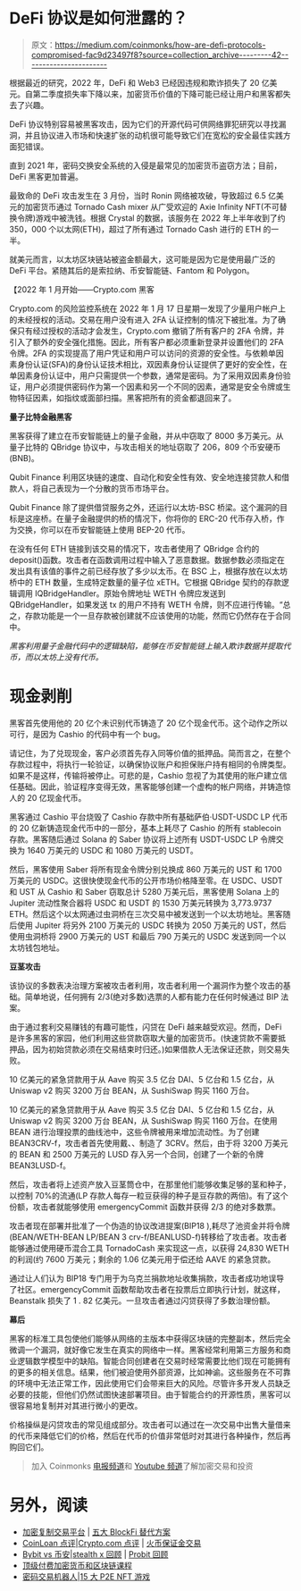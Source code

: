# DeFi 协议是如何泄露的？

> 原文：<https://medium.com/coinmonks/how-are-defi-protocols-compromised-fac9d23497f8?source=collection_archive---------42----------------------->

根据最近的研究，2022 年，DeFi 和 Web3 已经因违规和欺诈损失了 20 亿美元。自第二季度损失率下降以来，加密货币价值的下降可能已经让用户和黑客都失去了兴趣。

DeFi 协议特别容易被黑客攻击，因为它们的开源代码可供网络罪犯研究以寻找漏洞，并且协议进入市场和快速扩张的动机很可能导致它们在宽松的安全最佳实践方面犯错误。

直到 2021 年，密码交换安全系统的入侵是最常见的加密货币盗窃方法；目前，DeFi 黑客更加普遍。

最致命的 DeFi 攻击发生在 3 月份，当时 Ronin 网络被攻破，导致超过 6.5 亿美元的加密货币通过 Tornado Cash mixer 从广受欢迎的 Axie Infinity NFT(不可替换令牌)游戏中被洗钱。根据 Crystal 的数据，该服务在 2022 年上半年收到了约 350，000 个以太网(ETH)，超过了所有通过 Tornado Cash 进行的 ETH 的一半。

就美元而言，以太坊区块链站被盗金额最大，这可能是因为它是使用最广泛的 DeFi 平台。紧随其后的是索拉纳、币安智能链、Fantom 和 Polygon。

【2022 年 1 月开始——Crypto.com 黑客

Crypto.com 的风险监控系统在 2022 年 1 月 17 日星期一发现了少量用户帐户上的未经授权的活动。交易在用户没有进入 2FA 认证控制的情况下被批准。为了确保只有经过授权的活动才会发生，Crypto.com 撤销了所有客户的 2FA 令牌，并引入了额外的安全强化措施。因此，所有客户都必须重新登录并设置他们的 2FA 令牌。2FA 的实现提高了用户凭证和用户可以访问的资源的安全性。与依赖单因素身份认证(SFA)的身份认证技术相比，双因素身份认证提供了更好的安全性，在单因素身份认证中，用户只需提供一个参数，通常是密码。为了采用双因素身份验证，用户必须提供密码作为第一个因素和另一个不同的因素，通常是安全令牌或生物特征因素，如指纹或面部扫描。黑客把所有的资金都退回来了。

**量子比特金融黑客**

黑客获得了建立在币安智能链上的量子金融，并从中窃取了 8000 多万美元。从量子比特的 QBridge 协议中，与攻击相关的地址窃取了 206，809 个币安硬币(BNB)。

Qubit Finance 利用区块链的速度、自动化和安全性有效、安全地连接贷款人和借款人，将自己表现为一个分散的货币市场平台。

Qubit Finance 除了提供借贷服务之外，还运行以太坊-BSC 桥梁。这个漏洞的目标是这座桥。在量子金融提供的桥的情况下，你将你的 ERC-20 代币存入桥，作为交换，你可以在币安智能链上使用 BEP-20 代币。

在没有任何 ETH 链接到该交易的情况下，攻击者使用了 QBridge 合约的 deposit()函数。攻击者在函数调用过程中输入了恶意数据。数据参数必须指定在发出具有该值的事件之前已经存放了多少以太币。在 BSC 上，根据存放在以太坊桥中的 ETH 数量，生成特定数量的量子位 xETH。它根据 QBridge 契约的存款逻辑调用 IQBridgeHandler。原始令牌地址 WETH 令牌应发送到 QBridgeHandler，如果发送 tx 的用户不持有 WETH 令牌，则不应进行传输。“总之，存款功能是一个一旦存款被创建就不应该使用的功能，然而它仍然存在于合同中。

*黑客利用量子金融代码中的逻辑缺陷，能够在币安智能链上输入欺诈数据并提取代币，而以太坊上没有代币。*

# 现金剥削

黑客首先使用他的 20 亿个未识别代币铸造了 20 亿个现金代币。这个动作之所以可行，是因为 Cashio 的代码中有一个 bug。

请记住，为了兑现现金，客户必须首先存入同等价值的抵押品。简而言之，在整个存款过程中，将执行一轮验证，以确保协议账户和担保账户持有相同的令牌类型。如果不是这样，传输将被停止。可悲的是，Cashio 忽视了为其使用的账户建立信任基础。因此，验证程序变得无效，黑客能够创建一个虚构的帐户网络，并铸造惊人的 20 亿现金代币。

黑客通过 Cashio 平台烧毁了 Cashio 存款中所有基础萨伯·USDT-USDC LP 代币的 20 亿新铸造现金代币中的一部分，基本上耗尽了 Cashio 的所有 stablecoin 存款。黑客随后通过 Solana 的 Saber 协议将上述所有 USDT-USDC LP 令牌交换为 1640 万美元的 USDC 和 1080 万美元的 USDT。

然后，黑客使用 Saber 将所有现金令牌分别兑换成 860 万美元的 UST 和 1700 万美元的 USDC。这很快使现金代币的公开市场价格降至零。在 USDC、USDT 和 UST 从 Cashio 和 Saber 窃取总计 5280 万美元后，黑客使用 Solana 上的 Jupiter 流动性聚合器将 USDC 和 USDT 的 1530 万美元转换为 3,773.9737 ETH。然后这个以太网通过虫洞桥在三次交易中被发送到一个以太坊地址。黑客随后使用 Jupiter 将另外 2100 万美元的 USDC 转换为 2050 万美元的 UST，然后使用虫洞桥将 2900 万美元的 UST 和最后 790 万美元的 USDC 发送到同一个以太坊钱包地址。

**豆茎攻击**

该协议的多数表决治理方案被攻击者利用，攻击者利用一个漏洞作为整个攻击的基础。简单地说，任何拥有 2/3(绝对多数)选票的人都有能力在任何时候通过 BIP 法案。

由于通过套利交易赚钱的有趣可能性，闪贷在 DeFi 越来越受欢迎。然而，DeFi 是许多黑客的家园，他们利用这些贷款窃取大量的加密货币。(快速贷款不需要抵押品，因为初始贷款必须在交易结束时归还。)如果借款人无法保证还款，则交易失败。

10 亿美元的紧急贷款用于从 Aave 购买 3.5 亿台 DAI、5 亿台和 1.5 亿台，从 Uniswap v2 购买 3200 万台 BEAN，从 SushiSwap 购买 1160 万台。

10 亿美元的紧急贷款用于从 Aave 购买 3.5 亿台 DAI、5 亿台和 1.5 亿台，从 Uniswap v2 购买 3200 万台 BEAN，从 SushiSwap 购买 1160 万台。在使用 BEAN 进行治理投票的曲线池中，这些令牌被用来增加流动性。为了创建 BEAN3CRV-f，攻击者首先使用戴、、制造了 3CRV。然后，由于将 3200 万美元的 BEAN 和 2500 万美元的 LUSD 存入另一个合同，创建了一个新的令牌 BEAN3LUSD-f。

然后，攻击者将上述资产放入豆茎筒仓中，在那里他们能够收集足够的茎和种子，以控制 70%的流通(LP 存款人每存一粒豆获得的种子是豆存款的两倍)。有了这个份额，攻击者就能够使用 emergencyCommit 函数并获得 2/3 的绝对多数票。

攻击者现在部署并批准了一个伪造的协议改进提案(BIP18 ),耗尽了池资金并将令牌(BEAN/WETH-BEAN LP/BEAN 3 crv-f/BEANLUSD-f)转移给了攻击者。攻击者能够通过使用硬币混合工具 TornadoCash 来实现这一点，以获得 24,830 WETH 的利润(约 7600 万美元；剩余的 1.06 亿美元用于偿还给 AAVE 的紧急贷款。

通过让人们认为 BIP18 专门用于为乌克兰捐款地址收集捐款，攻击者成功地误导了社区。emergencyCommit 函数帮助攻击者在投票后立即执行计划，就这样，Beanstalk 损失了 1 . 82 亿美元。一旦攻击者通过闪贷获得了多数治理份额。

**幕后**

黑客的标准工具包使他们能够从网络的主版本中获得区块链的完整副本，然后完全微调一个漏洞，就好像它发生在真实的网络中一样。黑客经常利用第三方服务和商业逻辑数学模型中的缺陷。智能合同创建者在交易时经常需要比他们现在可能拥有的更多的相关信息。结果，他们被迫使用外部资源，比如神谕。这些服务在不可靠的环境中无法正常工作，因此使用它们会带来巨大的风险。尽管许多开发人员缺乏必要的技能，但他们仍然试图快速部署项目。由于智能合约的开源性质，黑客可以很容易地复制并对其进行微小的更改。

价格操纵是闪贷攻击的常见组成部分。攻击者可以通过在一次交易中出售大量借来的代币来降低它们的价格，然后在代币的价值非常低时对其进行各种操作，然后再购回它们。

> 加入 Coinmonks [电报频道](https://t.me/coincodecap)和 [Youtube 频道](https://www.youtube.com/c/coinmonks/videos)了解加密交易和投资

# 另外，阅读

*   [加密复制交易平台](/coinmonks/top-10-crypto-copy-trading-platforms-for-beginners-d0c37c7d698c) | [五大 BlockFi 替代方案](https://coincodecap.com/blockfi-alternatives)
*   [CoinLoan 点评](https://coincodecap.com/coinloan-review)|[Crypto.com 点评](/coinmonks/crypto-com-review-f143dca1f74c) | [火币保证金交易](/coinmonks/huobi-margin-trading-b3b06cdc1519)
*   [Bybit vs 币安](https://coincodecap.com/bybit-binance-moonxbt)|[stealth x 回顾](/coinmonks/stealthex-review-396c67309988) | [Probit 回顾](https://coincodecap.com/probit-review)
*   [顶级付费加密货币和区块链课程](https://coincodecap.com/blockchain-courses)
*   [密码交易机器人](/coinmonks/crypto-trading-bot-c2ffce8acb2a)|[15 大 P2E NFT 游戏](https://coincodecap.com/p2e-nft-games)